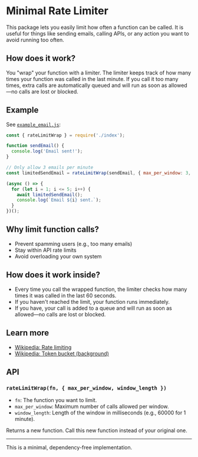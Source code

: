 # Minimal Rate Limiter

This package lets you easily limit how often a function can be called.
It is useful for things like sending emails, calling APIs, or any action you want to avoid running too often.

## How does it work?

You "wrap" your function with a limiter.
The limiter keeps track of how many times your function was called in the last minute.
If you call it too many times, extra calls are automatically queued and will run as soon as allowed—no calls are lost or blocked.

## Example

See [`example_email.js`](./example_email.js):

```js
const { rateLimitWrap } = require('./index');

function sendEmail() {
  console.log('Email sent!');
}

// Only allow 3 emails per minute
const limitedSendEmail = rateLimitWrap(sendEmail, { max_per_window: 3, window_length: 60000 });

(async () => {
  for (let i = 1; i <= 5; i++) {
    await limitedSendEmail();
    console.log(`Email ${i} sent.`);
  }
})();
```

## Why limit function calls?

- Prevent spamming users (e.g., too many emails)
- Stay within API rate limits
- Avoid overloading your own system

## How does it work inside?

- Every time you call the wrapped function, the limiter checks how many times it was called in the last 60 seconds.
- If you haven't reached the limit, your function runs immediately.
- If you have, your call is added to a queue and will run as soon as allowed—no calls are lost or blocked.

## Learn more

- [Wikipedia: Rate limiting](https://en.wikipedia.org/wiki/Rate_limiting)
- [Wikipedia: Token bucket (background)](https://en.wikipedia.org/wiki/Token_bucket)

## API

### `rateLimitWrap(fn, { max_per_window, window_length })`

- `fn`: The function you want to limit.
- `max_per_window`: Maximum number of calls allowed per window.
- `window_length`: Length of the window in milliseconds (e.g., 60000 for 1 minute).

Returns a new function.
Call this new function instead of your original one.

---

This is a minimal, dependency-free implementation.
